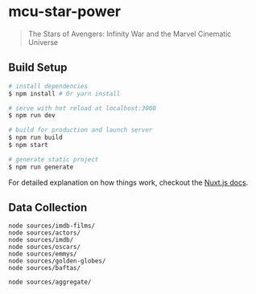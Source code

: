 # mcu-star-power

> The Stars of Avengers: Infinity War and the Marvel Cinematic Universe

## Build Setup

``` bash
# install dependencies
$ npm install # Or yarn install

# serve with hot reload at localhost:3000
$ npm run dev

# build for production and launch server
$ npm run build
$ npm start

# generate static project
$ npm run generate
```

For detailed explanation on how things work, checkout the [Nuxt.js docs](https://github.com/nuxt/nuxt.js).

## Data Collection

```
node sources/imdb-films/
node sources/actors/
node sources/imdb/
node sources/oscars/
node sources/emmys/
node sources/golden-globes/
node sources/baftas/

node sources/aggregate/
```
